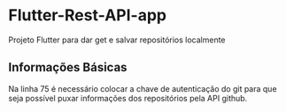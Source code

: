 # Flutter-Rest-API-app

Projeto Flutter para dar get e salvar repositórios localmente

## Informações Básicas

Na linha 75 é necessário colocar a chave de autenticação do git para que seja possível puxar informações dos repositórios pela API github.
